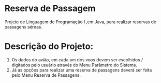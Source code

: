 # Reserva de Passagem
Projeto de Linguagem de Programação I ,em Java,  para realizar reservas de passagens aéreas.

# Descrição do Projeto:
1) Os dados do avião, em cada um dos voos devem ser escolhidos / digitados pelo usuário através do Menu Parâmetro do Sistema.
2) Já as opções para realizar uma reserva de passagens deverá ser feita pelo Menu Reserva de Passagens.
